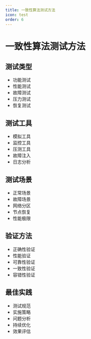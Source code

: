 ```yaml
---
title: 一致性算法测试方法
icon: test
order: 6
---
```


# 一致性算法测试方法

## 测试类型
- 功能测试
- 性能测试
- 故障测试
- 压力测试
- 恢复测试

## 测试工具
- 模拟工具
- 监控工具
- 压测工具
- 故障注入
- 日志分析

## 测试场景
- 正常场景
- 故障场景
- 网络分区
- 节点恢复
- 性能极限

## 验证方法
- 正确性验证
- 性能验证
- 可靠性验证
- 一致性验证
- 容错性验证

## 最佳实践
- 测试规范
- 实施策略
- 问题分析
- 持续优化
- 效果评估
